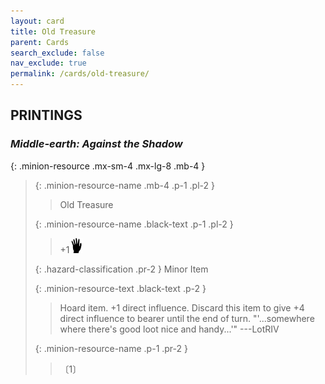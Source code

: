 ```yaml
---
layout: card
title: Old Treasure
parent: Cards
search_exclude: false
nav_exclude: true
permalink: /cards/old-treasure/
---
```


## PRINTINGS


### _Middle-earth: Against the Shadow_

{: .minion-resource .mx-sm-4 .mx-lg-8 .mb-4 }
> {: .minion-resource-name .mb-4 .p-1 .pl-2 }
> > <div class="hazard-mp"></div>
> > <div class="card-name">Old Treasure</div>
>
> {: .minion-resource-name .black-text .p-1 .pl-2 }
> > +1![](/assets/images/di.svg)
>
> {: .hazard-classification .pr-2 }
> Minor Item
>
> {: .minion-resource-text .black-text .p-2 }
> > Hoard item. +1 direct influence. Discard this item to give +4 direct influence to bearer until the end of turn.  "'...somewhere where there's good loot nice and handy...'" ---LotRIV 
> 
> {: .minion-resource-name .p-1 .pr-2 }
> > <div class="card-shield"></div>
> > <div class="card-corruption-white">〔1〕</div>
